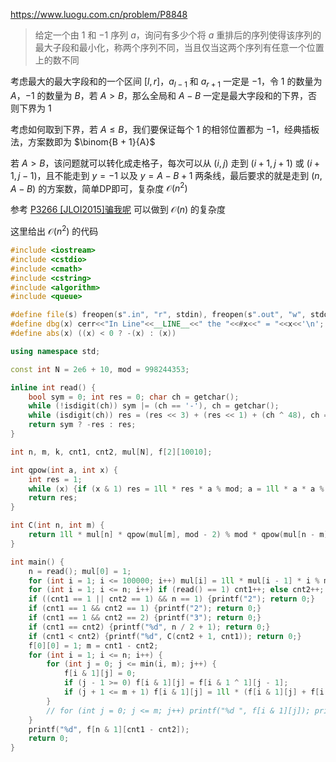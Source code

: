 https://www.luogu.com.cn/problem/P8848

> 给定一个由 $1$ 和 $-1$ 序列 $a$，询问有多少个将 $a$ 重排后的序列使得该序列的最大子段和最小化，称两个序列不同，当且仅当这两个序列有任意一个位置上的数不同

考虑最大的最大字段和的一个区间 $[l,r]$，$a_{l-1}$ 和 $a_{r+1}$ 一定是 $-1$，令 $1$ 的数量为 $A$，$-1$ 的数量为 $B$，若 $A>B$，那么全局和 $A-B$ 一定是最大字段和的下界，否则下界为 $1$

考虑如何取到下界，若 $A\leq B$，我们要保证每个 $1$ 的相邻位置都为 $-1$，经典插板法，方案数即为 $\binom{B + 1}{A}$

若 $A>B$，该问题就可以转化成走格子，每次可以从 $(i, j)$ 走到 $(i + 1, j + 1)$ 或 $(i + 1, j - 1)$，且不能走到 $y = -1$ 以及 $y = A - B + 1$ 两条线，最后要求的就是走到 $(n, A - B)$ 的方案数，简单DP即可，复杂度 $\mathcal{O}(n^2)$

参考 [P3266 [JLOI2015]骗我呢](https://www.luogu.com.cn/problem/P3266) 可以做到 $\mathcal{O}(n)$ 的复杂度

这里给出 $\mathcal{O}(n^2)$ 的代码

```cpp
#include <iostream>
#include <cstdio>
#include <cmath>
#include <cstring>
#include <algorithm>
#include <queue>

#define file(s) freopen(s".in", "r", stdin), freopen(s".out", "w", stdout);
#define dbg(x) cerr<<"In Line"<<__LINE__<<" the "<<#x<<" = "<<x<<'\n';
#define abs(x) ((x) < 0 ? -(x) : (x))

using namespace std;

const int N = 2e6 + 10, mod = 998244353;

inline int read() {
	bool sym = 0; int res = 0; char ch = getchar();
	while (!isdigit(ch)) sym |= (ch == '-'), ch = getchar();
	while (isdigit(ch)) res = (res << 3) + (res << 1) + (ch ^ 48), ch = getchar();
	return sym ? -res : res;
}

int n, m, k, cnt1, cnt2, mul[N], f[2][10010];

int qpow(int a, int x) {
	int res = 1;
	while (x) {if (x & 1) res = 1ll * res * a % mod; a = 1ll * a * a % mod; x >>= 1;}
	return res;
}

int C(int n, int m) {
	return 1ll * mul[n] * qpow(mul[m], mod - 2) % mod * qpow(mul[n - m], mod - 2) % mod;
}

int main() {
	n = read(); mul[0] = 1;
	for (int i = 1; i <= 100000; i++) mul[i] = 1ll * mul[i - 1] * i % mod;
	for (int i = 1; i <= n; i++) if (read() == 1) cnt1++; else cnt2++;
	if ((cnt1 == 1 || cnt2 == 1) && n == 1) {printf("2"); return 0;}
	if (cnt1 == 1 && cnt2 == 1) {printf("2"); return 0;}
	if (cnt1 == 1 && cnt2 == 2) {printf("3"); return 0;}
	if (cnt1 == cnt2) {printf("%d", n / 2 + 1); return 0;}
	if (cnt1 < cnt2) {printf("%d", C(cnt2 + 1, cnt1)); return 0;}
	f[0][0] = 1; m = cnt1 - cnt2;
	for (int i = 1; i <= n; i++) {
		for (int j = 0; j <= min(i, m); j++) {
			f[i & 1][j] = 0;
			if (j - 1 >= 0) f[i & 1][j] = f[i & 1 ^ 1][j - 1];
			if (j + 1 <= m + 1) f[i & 1][j] = 1ll * (f[i & 1][j] + f[i & 1 ^ 1][j + 1]) % mod;
		}
		// for (int j = 0; j <= m; j++) printf("%d ", f[i & 1][j]); printf("\n");
	}
	printf("%d", f[n & 1][cnt1 - cnt2]);
	return 0;
}
```